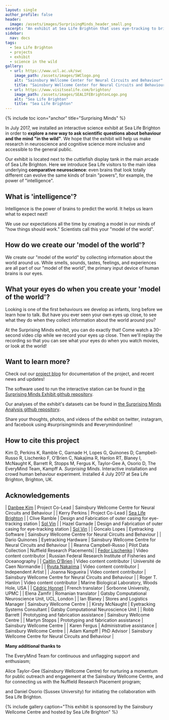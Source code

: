 ```yaml
---
layout: single
author_profile: false
header:
  image: /assets/images/SurprisingMinds_header_small.png
excerpt: "An exhibit at Sea Life Brighton that uses eye-tracking to bring neuroscience 'into the wild'! "
sidebar:  
  nav: docs
tags:
  - Sea Life Brighton
  - projects
  - exhibit
  - science in the wild
gallery: 
  - url: https://www.ucl.ac.uk/swc
    image_path: /assets/images/SWClogo.png
    alt: "Sainsbury Wellcome Center for Neural Circuits and Behaviour"
    title: "Sainsbury Wellcome Center for Neural Circuits and Behaviour"
  - url: https://www.visitsealife.com/brighton/
    image_path: /assets/images/SEALIFEBrightonLogo.png
    alt: "Sea Life Brighton"
    title: "Sea Life Brighton"
---
```


{% include toc icon="anchor" title="Surprising Minds" %}

In July 2017, we installed an interactive science exhibit at Sea Life Brighton in order to **explore a new way to ask scientific questions about behaviour and the mind "in the wild"**. We hope that the exhibit will help us make research in neuroscience and cognitive science more inclusive and accessible to the general public. 

Our exhibit is located next to the cuttlefish display tank in the main arcade of Sea Life Brighton. Here we introduce Sea Life visitors to the main idea underlying **comparative neuroscience**: even brains that look totally different can evolve the same kinds of brain "powers", for example, the power of "intelligence". 

## What is 'intelligence'?

Intelligence is the power of brains to predict the world. It helps us learn what to expect next!

We use our expectations all the time by creating a model in our minds of "how things should work." Scientists call this your "model of the world".

## How do we create our 'model of the world'?

We create our "model of the world" by collecting information about the world around us. While smells, sounds, tastes, feelings, and experiences are all part of our "model of the world", the primary input device of human brains is our eyes. 

## What your eyes do when you create your 'model of the world'?

Looking is one of the first behaviours we develop as infants, long before we learn how to talk. But have you ever seen your own eyes up close, to see what they do when they collect information about the world around you? 

At the Surprising Minds exhibit, you can do exactly that! Come watch a 30-second video clip while we record your eyes up close. Then we'll replay the recording so that you can see what your eyes do when you watch movies, or look at the world!

## Want to learn more?

Check out our [project blog](/SurprisingMinds/categories/) for documentation of the project, and recent news and updates!

The software used to run the interactive station can be found in [the Surprising Minds Exhibit github repository](https://github.com/everymind/SurprisingMinds-Exhibit). 

Our analyses of the exhibit's datasets can be found in [the Surprising Minds Analysis github repository](https://github.com/everymind/SurprisingMinds-Analysis).

Share your thoughts, photos, and videos of the exhibit on twitter, instagram, and facebook using #surprisingminds and #everymindonline!

## How to cite this project

Kim D, Perkins K, Ramble C, Garnade H, Lopes G, Quinones D, Campbell-Russo R, Lischenko F, O'Brien C, Nakajima R, Hanlon RT, Blaney I, McNaught K, Barrett R, Stopps M, Fergus K, Taylor-Gee A, Osorio D, The EveryMind Team, Kampff A. *Surprising Minds*. Interactive installation and crowd human behaviour experiment. Installed 4 July 2017 at Sea Life Brighton, Brighton, UK.

## Acknowledgements

| [Danbee Kim](mailto:danbee@alum.mit.edu) | Project Co-Lead | Sainsbury Wellcome Centre for Neural Circuits and Behaviour  |
| Kerry Perkins    | Project Co-Lead   | [Sea Life Brighton](https://www.visitsealife.com/brighton/) |
| Clive Ramble     | Design and Fabrication of outer casing for eye-tracking station | [Sol Vin](mailto:info@sol-vin.com)  |
| Hazel Garnade    | Design and Fabrication of outer casing for eye-tracking station | [Sol Vin](mailto:info@sol-vin.com)  |
| Goncalo Lopes    | Eyetracking Software | Sainsbury Wellcome Centre for Neural Circuits and Behaviour |
| Dario Quinones   | Eyetracking Hardware | Sainsbury Wellcome Centre for Neural Circuits and Behaviour |
| Reanna Campbell-Russo | Pilot Data Collection | Nuffield Research Placements| 
| [Fedor Lischenko](mailto:Fedor-LN@ya.ru) | Video content contributor | Russian Federal Research Institute of Fisheries and Oceanography |
| [Caitlin O'Brien](mailto:ceobrien5@gmail.com) | Video content contributor | Université de Caen Normandie |
| [Ryuta Nakajima](http://ryutanakajima.com/) | Video content contributor | Independent Artist |
| Joanna Nogueira | Video content contributor | Sainsbury Wellcome Centre for Neural Circuits and Behaviour |
| Roger T. Hanlon | Video content contributor | Marine Biological Laboratory, Woods Hole, USA |
| [Cédric Honnet](http://honnet.eu/) | French translator | Sorbonne University, UPMC |
| Elena Zamfir | Romanian translator | Gatsby Computational Neuroscience Unit, UCL, London |
| Ian Blaney       | Stores and Logistics Manager | Sainsbury Wellcome Centre |
| Kirsty McNaught  | Eyetracking Systems Consultant | Gatsby Computational Neuroscience Unit |
| Robb Barrett     | Prototyping and fabrication assistance | Sainsbury Wellcome Centre |
| Martyn Stopps    | Prototyping and fabrication assistance | Sainsbury Wellcome Centre |
| Karen Fergus     | Administrative assistance | Sainsbury Wellcome Centre |
| Adam Kampff      | PhD Advisor | Sainsbury Wellcome Centre for Neural Circuits and Behaviour |

**Many additional thanks to** 

The EveryMind Team for continuous and unflagging support and enthusiasm;   

Alice Taylor-Gee (Sainsbury Wellcome Centre) for nurturing a momentum for public outreach and engagement at the Sainsbury Wellcome Centre, and for connecting us with the Nuffield Research Placement program;  

and Daniel Osorio (Sussex University) for initiating the collaboration with Sea Life Brighton.

{% include gallery caption="This exhibit is sponsored by the Sainsbury Wellcome Centre and hosted by Sea Life Brighton" %}

